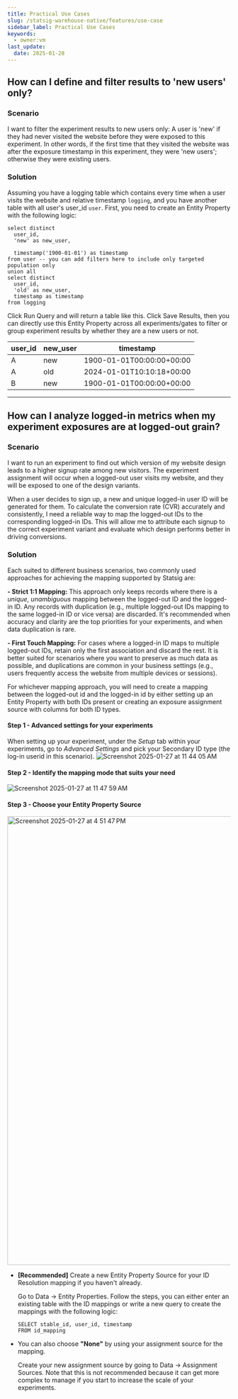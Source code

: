 ```yaml
---
title: Practical Use Cases
slug: /statsig-warehouse-native/features/use-case
sidebar_label: Practical Use Cases
keywords:
  - owner:vm
last_update:
  date: 2025-01-28
---
```


## How can I define and filter results to 'new users' only?

### Scenario
I want to filter the experiment results to new users only: A user is 'new' if they had never visited the website before they were exposed to this experiment. In other words, if the first time that they visited the website was after the exposure timestamp in this experiment, they were 'new users'; otherwise they were existing users. 

### Solution

Assuming you have a logging table which contains every time when a user visits the website and relative timestamp `logging`, and you have another table with all user's user_id `user`. First, you need to create an Entity Property with the following logic: 
```
select distinct
  user_id,
  'new' as new_user,

  timestamp('1900-01-01') as timestamp
from user -- you can add filters here to include only targeted population only
union all
select distinct
  user_id,
  'old' as new_user,
  timestamp as timestamp
from logging
```
Click Run Query and will return a table like this. Click Save Results, then you can directly use this Entity Property across all experiments/gates to filter or group experiment results by whether they are a new users or not. 

|    user_id    |    new_user    |         timestamp         |
| ------------- | -------------- | ------------------------- |
|       A       |       new      | 1900-01-01T00:00:00+00:00 |
|       A       |       old      | 2024-01-01T10:10:18+00:00 |
|       B       |       new      | 1900-01-01T00:00:00+00:00 |  



------


## How can I analyze logged-in metrics when my experiment exposures are at logged-out grain? 

### Scenario
I want to run an experiment to find out which version of my website design leads to a higher signup rate among new visitors. The experiment assignment will occur when a logged-out user visits my website, and they will be exposed to one of the design variants.

When a user decides to sign up, a new and unique logged-in user ID will be generated for them. To calculate the conversion rate (CVR) accurately and consistently, I need a reliable way to map the logged-out IDs to the corresponding logged-in IDs. This will allow me to attribute each signup to the correct experiment variant and evaluate which design performs better in driving conversions. 

### Solution
Each suited to different business scenarios, two commonly used approaches for achieving the mapping supported by Statsig are:

**- Strict 1:1 Mapping:**  This approach only keeps records where there is a *unique, unambiguous* mapping between the logged-out ID and the logged-in ID. Any records with duplication (e.g., multiple logged-out IDs mapping to the same logged-in ID or vice versa) are discarded. It's recommended when accuracy and clarity are the top priorities for your experiments, and when data duplication is rare. 

**- First Touch Mapping:** For cases where a logged-in ID maps to multiple logged-out IDs, retain only the first association and discard the rest. It is better suited for scenarios where you want to preserve as much data as possible, and duplications are common in your business settings (e.g., users frequently access the website from multiple devices or sessions).

For whichever mapping approach, you will need to create a mapping between the logged-out id and the logged-in id by either setting up an Entity Property with both IDs present or creating an exposure assignment source with columns for both ID types.

#### Step 1 - Advanced settings for your experiments 
When setting up your experiment, under the *Setup* tab within your experiments, go to *Advanced Settings* and pick your Secondary ID type (the log-in userid in this scenario). 
![Screenshot 2025-01-27 at 11 44 05 AM](https://github.com/user-attachments/assets/76f83c44-0389-4441-a5fc-bf29b9cab119)

#### Step 2 - Identify the mapping mode that suits your need 
![Screenshot 2025-01-27 at 11 47 59 AM](https://github.com/user-attachments/assets/e49a030e-4933-4019-80f3-812c46cdd493)

#### Step 3 - Choose your Entity Property Source 
<img width="1014" alt="Screenshot 2025-01-27 at 4 51 47 PM" src="https://github.com/user-attachments/assets/abceaaf3-b15d-481e-9e7f-abc8a5c2cef3" />

- **[Recommended]** Create a new Entity Property Source for your ID Resolution mapping if you haven't already.

  Go to Data -> Entity Properties. Follow the steps, you can either enter an existing table with the ID mappings or write a new query to create the mappings with the following logic:
  ```
  SELECT stable_id, user_id, timestamp
  FROM id_mapping
  ```

- You can also choose **"None"** by using your assignment source for the mapping.
  
  Create your new assignment source by going to Data -> Assignment Sources. Note that this is not recommended because it can get more complex to manage if you start to increase the scale of your experiments. 



